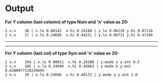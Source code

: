 
# Output

**For Y column (last column) of type Num and 'n' value as 20:**
```
1 x.n    38 | x.lo 0.00142  x.hi 0.24188 | y.lo 0.06235 y.hi 0.07116
2 x.n    17 | x.lo 0.24696  x.hi 0.44231 | y.lo 0.06731 y.hi 0.47188
```

----------------------------------------------------------------------------------------
----------------------------------------------------------------------------------------

**For Y column (last col) of type Sym and 'n' value as 20:**
```
1 x.n    194 | x.lo 0.00011  x.hi 0.24188 | y.mode a y.ent 0.5
2 x.n    105 | x.lo 0.24696  x.hi 0.44963 | y.mode b y.ent 0.6380977138239695
2 x.n    10 | x.lo 0.24696  x.hi 0.40173 | y.mode a y.ent 1.0
```
